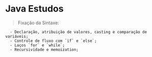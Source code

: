 # **Java Estudos**

  > Fixação da Sintaxe:
    
      - Declaração, atribuição de valores, casting e comparação de variáveis;
      - Controle de fluxo com `if` e `else`;
      - Laços `for` e `while`;
      - Recursividade e memoization;
